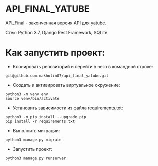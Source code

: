 # API_FINAL_YATUBE 

API_Final - законченная версия API для yatube. 

Стек: Python 3.7, Django Rest Framework, SQLite

# Как запустить проект:

- Клонировать репозиторий и перейти в него в командной строке:
```
git@github.com:makhotin07/api_final_yatube.git
```

- Cоздать и активировать виртуальное окружение:
```
python3 -m venv env
source venv/bin/activate
```
- Установить зависимости из файла requirements.txt:
```
python3 -m pip install --upgrade pip
pip install -r requirements.txt
```
- Выполнить миграции:
```
python3 manage.py migrate
```
- Запустить проект:
```
python3 manage.py runserver
```

